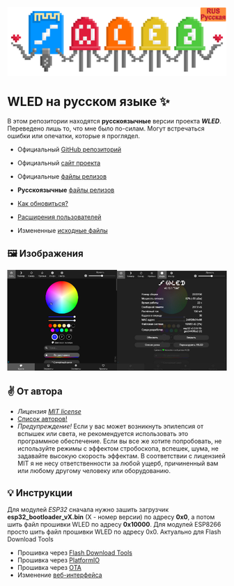 <p align="center">
<img src="/images/ru/wled_logo_akemi_ru.png">
</p>
  
# WLED на русском языке ✨
В этом репозитории находятся **русскоязычные** версии проекта ***WLED***. Переведено лишь то, что мне было по-силам. Могут встречаться ошибки или опечатки, которые я проглядел.

- Официальный [GitHub репозиторий](https://github.com/Aircoookie/WLED)
- Официальный [сайт проекта](https://kno.wled.ge/)
- Официальные [файлы релизов](https://github.com/Aircoookie/WLED/releases)
- **Русскоязычные** [файлы релизов](https://github.com/S-LABc/WLED-RU/releases)

- [Как обновиться?](https://github.com/S-LABc/WLED-RU/wiki/%D0%9E%D0%B1%D0%BD%D0%BE%D0%B2%D0%BB%D0%B5%D0%BD%D0%B8%D1%8F)
- [Расширения пользователей](https://github.com/S-LABc/WLED-RU/wiki/%D0%A0%D0%B0%D1%81%D1%88%D0%B8%D1%80%D0%B5%D0%BD%D0%B8%D1%8F-%D0%BF%D0%BE%D0%BB%D1%8C%D0%B7%D0%BE%D0%B2%D0%B0%D1%82%D0%B5%D0%BB%D0%B5%D0%B9)

- Измененные [исходные файлы](https://github.com/S-LABc/WLED-RU/wiki/%D0%98%D0%B7%D0%BC%D0%B5%D0%BD%D0%B5%D0%BD%D0%BD%D1%8B%D0%B5-%D1%84%D0%B0%D0%B9%D0%BB%D1%8B)

## 🖼️ Изображения
<img src="/images/ru/wled_phone_mode.jpg" width="50%"><img src="/images/ru/wled_phone_mode_info.jpg" width="50%">

## ✌️ От автора

- *Лицензия [MIT license](https://raw.githubusercontent.com/Aircoookie/WLED/master/LICENSE)*
- [Список авторов!](https://kno.wled.ge/about/contributors/)
- *Предупреждение!*
Если у вас может возникнуть эпилепсия от вспышек или света, не рекомендуется использовать это программное обеспечение.
Если вы все же хотите попробовать, не используйте режимы с эффектом стробоскопа, вспешек, шума, не задавайте высокую скорость эффектам.
В соответствии с лицензией MIT я не несу ответственности за любой ущерб, причиненный вам или любому другому человеку или оборудованию. 

## 💡 Инструкции
Для модулей *ESP32* сначала нужно зашить загрузчик **esp32_bootloader_vX.bin** (X - номер версии) по адресу **0x0**, а потом шить файл прошивки WLED по адресу **0x10000**. Для модулей ESP8266 просто шить файл прошивки WLED по адресу 0x0. Актуально для Flash Download Tools

- Прошивка через [Flash Download Tools](https://www.espressif.com/en/support/download/other-tools)
- Прошивка через [PlatformIO](https://github.com/Aircoookie/WLED/wiki/How-To-Compile-WLED-.bin-File)
- Прошивка через [OTA](https://kno.wled.ge/basics/install-binary/#flashing-method-4-ota-update)
- Изменение [веб-интерфейса](https://github.com/Aircoookie/WLED/wiki/Add-own-functionality#changing-web-ui)
